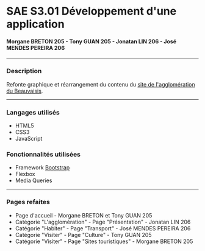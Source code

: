 # SAE S3.01 Développement d'une application
#### Morgane BRETON 205 - Tony GUAN 205 - Jonatan LIN 206 - José MENDES PEREIRA 206

***

### Description
Refonte graphique et réarrangement du contenu du [site de l'agglomération du Beauvaisis](http://beauvaisis.fr/).

***

### Langages utilisés

* HTML5
* CSS3
* JavaScript

### Fonctionnalités utilisées

* Framework [Bootstrap](https://getbootstrap.com/docs/5.2/getting-started/introduction/)
* Flexbox
* Media Queries

***

### Pages refaites

* Page d'accueil - Morgane BRETON et Tony GUAN 205
* Catégorie "L'agglomération" - Page "Présentation" - Jonatan LIN 206
* Catégorie "Habiter" - Page "Transport" - José MENDES PEREIRA 206
* Catégorie "Visiter" - Page "Culture" - Tony GUAN 205
* Catégorie "Visiter" - Page "Sites touristiques" - Morgane BRETON 205
